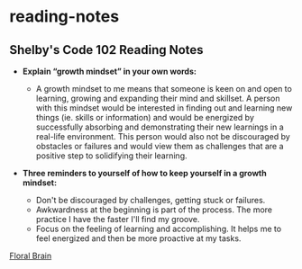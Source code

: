 # reading-notes
## Shelby's Code 102 Reading Notes
- **Explain “growth mindset” in your own words:**
  - A growth mindset to me means that someone is keen on and open to learning, growing and expanding their mind and skillset. A person with this mindset would be interested in finding out and learning new things (ie. skills or information) and would be energized by successfully absorbing and demonstrating their new learnings in a real-life environment. This person would also not be discouraged by obstacles or failures and would view them as challenges that are a positive step to solidifying their learning.


- **Three reminders to yourself of how to keep yourself in a growth mindset:**
  - Don't be discouraged by challenges, getting stuck or failures.
  - Awkwardness at the beginning is part of the process. The more practice I have the faster I'll find my groove. 
  - Focus on the feeling of learning and accomplishing. It helps me to feel energized and then be more proactive at my tasks. 
 
 
 [Floral Brain](kissclipart-creative-writing-brain-clipart-your-creative-brain-9c3d599ecf90dda4.png)
